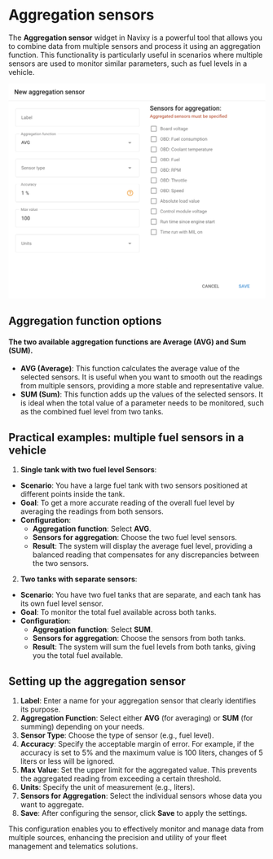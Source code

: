 # Aggregation sensors

The **Aggregation sensor** widget in Navixy is a powerful tool that allows you to combine data from multiple sensors and process it using an aggregation function. This functionality is particularly useful in scenarios where multiple sensors are used to monitor similar parameters, such as fuel levels in a vehicle.

![image-20240815-205851.png](../../vehicle-sensors/attachments/image-20240815-205851.png)

## Aggregation function options

#### The two available aggregation functions are **Average (AVG)** and **Sum (SUM)**.

* **AVG (Average)**: This function calculates the average value of the selected sensors. It is useful when you want to smooth out the readings from multiple sensors, providing a more stable and representative value.
* **SUM (Sum)**: This function adds up the values of the selected sensors. It is ideal when the total value of a parameter needs to be monitored, such as the combined fuel level from two tanks.

## Practical examples: multiple fuel sensors in a vehicle

1. **Single tank with two fuel level Sensors**:

* **Scenario**: You have a large fuel tank with two sensors positioned at different points inside the tank.
* **Goal**: To get a more accurate reading of the overall fuel level by averaging the readings from both sensors.
* **Configuration**:
  * **Aggregation function**: Select **AVG**.
  * **Sensors for aggregation**: Choose the two fuel level sensors.
  * **Result**: The system will display the average fuel level, providing a balanced reading that compensates for any discrepancies between the two sensors.

2. **Two tanks with separate sensors**:

* **Scenario**: You have two fuel tanks that are separate, and each tank has its own fuel level sensor.
* **Goal**: To monitor the total fuel available across both tanks.
* **Configuration**:
  * **Aggregation function**: Select **SUM**.
  * **Sensors for aggregation**: Choose the sensors from both tanks.
  * **Result**: The system will sum the fuel levels from both tanks, giving you the total fuel available.

## Setting up the aggregation sensor

1. **Label**: Enter a name for your aggregation sensor that clearly identifies its purpose.
2. **Aggregation Function**: Select either **AVG** (for averaging) or **SUM** (for summing) depending on your needs.
3. **Sensor Type**: Choose the type of sensor (e.g., fuel level).
4. **Accuracy**: Specify the acceptable margin of error. For example, if the accuracy is set to 5% and the maximum value is 100 liters, changes of 5 liters or less will be ignored.
5. **Max Value**: Set the upper limit for the aggregated value. This prevents the aggregated reading from exceeding a certain threshold.
6. **Units**: Specify the unit of measurement (e.g., liters).
7. **Sensors for Aggregation**: Select the individual sensors whose data you want to aggregate.
8. **Save**: After configuring the sensor, click **Save** to apply the settings.

This configuration enables you to effectively monitor and manage data from multiple sources, enhancing the precision and utility of your fleet management and telematics solutions.
